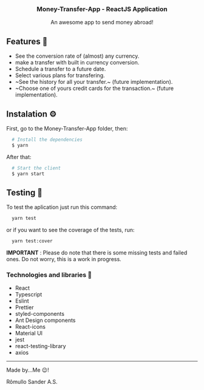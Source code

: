 <h3 align="center">
	Money-Transfer-App - ReactJS Application
</h3>
<p align="center">
  An awesome app to send money abroad!
</p>

## Features 📄

* See the conversion rate of (almost) any currency.
* make a transfer with built in currency conversion.
* Schedule a transfer to a future date.
* Select various plans for transfering.
* ~See the history for all your transfer.~ (future implementation).
* ~Choose one of yours credit cards for the transaction.~ (future implementation).

## Instalation ⚙

First, go to the Money-Transfer-App folder, then:

```bash
  # Install the dependencies
  $ yarn
```

After that:

```bash
  # Start the client
  $ yarn start
```

## Testing 🧪

To test the aplication just run this command:

```bash
  yarn test
```

or if you want to see the coverage of the tests, run:

```bash
  yarn test:cover
```

**IMPORTANT** : Please do note that there is some missing tests and failed ones. Do not worry, this is a work in progress.

### Technologies and libraries 📕

* React
* Typescript
* Eslint
* Prettier
* styled-components
* Ant Design components
* React-icons
* Material UI
* jest
* react-testing-library
* axios

---

Made by...Me 😉!

Rômullo Sander A.S.
